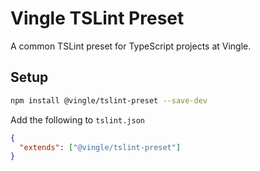 # Vingle TSLint Preset

A common TSLint preset for TypeScript projects at Vingle.

## Setup

```bash
npm install @vingle/tslint-preset --save-dev
```

Add the following to `tslint.json`

```json
{
  "extends": ["@vingle/tslint-preset"]
}
```
